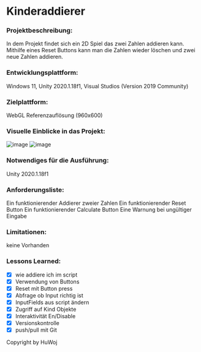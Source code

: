 # Kinderaddierer
### Projektbeschreibung:
In dem Projekt findet sich ein 2D Spiel das zwei Zahlen addieren kann. Mithilfe eines Reset Buttons kann man die Zahlen wieder löschen und zwei neue Zahlen addieren.

### Entwicklungsplattform:
Windows 11, Unity 2020.1.18f1, Visual Studios (Version 2019 Community)

### Zielplattform:
WebGL Referenzauflösung (960x600)

### Visuelle Einblicke in das Projekt:
![image](https://user-images.githubusercontent.com/90834280/152299781-4350b48c-f4f1-4eef-bd50-7ba96dca0c35.png)
![image](https://user-images.githubusercontent.com/90834280/152299913-9ffaa687-3f47-40cd-99f0-3771ae106963.png)


### Notwendiges für die Ausführung:
Unity 2020.1.18f1

### Anforderungsliste:
Ein funktionierender Addierer zweier Zahlen
Ein funktionierender Reset Button
Ein funktionierender Calculate Button
Eine Warnung bei ungültiger Eingabe

### Limitationen:
keine Vorhanden

### Lessons Learned:
- [x] wie addiere ich im script
- [x] Verwendung von Buttons
- [x] Reset mit Button press
- [x] Abfrage ob Input richtig ist
- [x] InputFields aus script ändern
- [x] Zugriff auf Kind Objekte
- [x] Interaktivität En/Disable
- [x] Versionskontrolle
- [x] push/pull mit Git

Copyright by HuWoj
